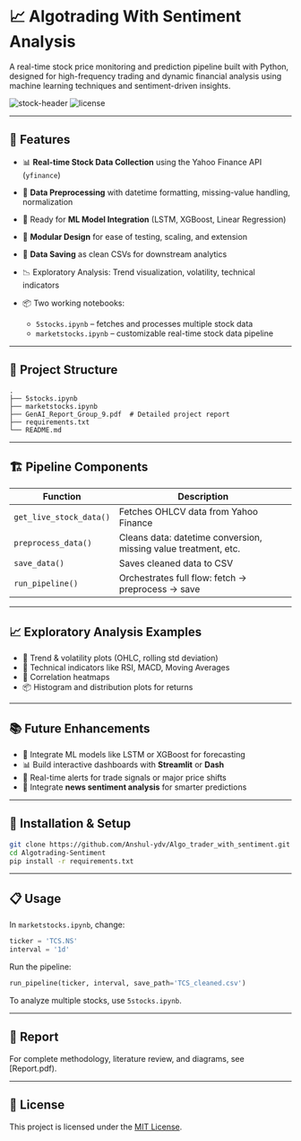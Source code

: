 # 📈 Algotrading With Sentiment Analysis

A real-time stock price monitoring and prediction pipeline built with Python, designed for high-frequency trading and dynamic financial analysis using machine learning techniques and sentiment-driven insights.

![stock-header](https://img.shields.io/badge/Python-3.9-blue.svg) ![license](https://img.shields.io/badge/license-MIT-green)

---

## 🚀 Features

* 📊 **Real-time Stock Data Collection** using the Yahoo Finance API (`yfinance`)
* 🧹 **Data Preprocessing** with datetime formatting, missing-value handling, normalization
* 🧠 Ready for **ML Model Integration** (LSTM, XGBoost, Linear Regression)
* 🧱 **Modular Design** for ease of testing, scaling, and extension
* 💾 **Data Saving** as clean CSVs for downstream analytics
* 📉 Exploratory Analysis: Trend visualization, volatility, technical indicators
* 📦 Two working notebooks:

  * `5stocks.ipynb` – fetches and processes multiple stock data
  * `marketstocks.ipynb` – customizable real-time stock data pipeline

---

## 📂 Project Structure

```
.
├── 5stocks.ipynb
├── marketstocks.ipynb
├── GenAI_Report_Group_9.pdf  # Detailed project report
├── requirements.txt
└── README.md
```

---

## 🏗️ Pipeline Components

| Function                | Description                                                     |
| ----------------------- | --------------------------------------------------------------- |
| `get_live_stock_data()` | Fetches OHLCV data from Yahoo Finance                           |
| `preprocess_data()`     | Cleans data: datetime conversion, missing value treatment, etc. |
| `save_data()`           | Saves cleaned data to CSV                                       |
| `run_pipeline()`        | Orchestrates full flow: fetch → preprocess → save               |

---

## 📈 Exploratory Analysis Examples

* 📍 Trend & volatility plots (OHLC, rolling std deviation)
* 🔁 Technical indicators like RSI, MACD, Moving Averages
* 📌 Correlation heatmaps
* 📦 Histogram and distribution plots for returns

---

## 📚 Future Enhancements

* 🤖 Integrate ML models like LSTM or XGBoost for forecasting
* 📊 Build interactive dashboards with **Streamlit** or **Dash**
* 🔔 Real-time alerts for trade signals or major price shifts
* 💬 Integrate **news sentiment analysis** for smarter predictions

---

## 🔧 Installation & Setup

```bash
git clone https://github.com/Anshul-ydv/Algo_trader_with_sentiment.git
cd Algotrading-Sentiment
pip install -r requirements.txt
```

---

## 📋 Usage

In `marketstocks.ipynb`, change:

```python
ticker = 'TCS.NS'
interval = '1d'
```

Run the pipeline:

```python
run_pipeline(ticker, interval, save_path='TCS_cleaned.csv')
```

To analyze multiple stocks, use `5stocks.ipynb`.

---

## 📄 Report

For complete methodology, literature review, and diagrams, see [Report.pdf).


---

## 📜 License

This project is licensed under the [MIT License](LICENSE).

